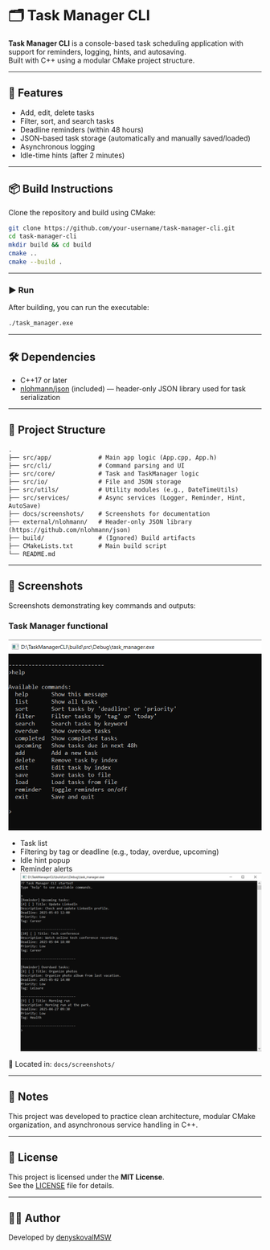 # 🗂️ Task Manager CLI

**Task Manager CLI** is a console-based task scheduling application with support for reminders, logging, hints, and autosaving.  
Built with C++ using a modular CMake project structure.

---

## 🚀 Features

- Add, edit, delete tasks
- Filter, sort, and search tasks
- Deadline reminders (within 48 hours)
- JSON-based task storage (automatically and manually saved/loaded)
- Asynchronous logging
- Idle-time hints (after 2 minutes)

---

## 📦 Build Instructions

Clone the repository and build using CMake:

```bash
git clone https://github.com/your-username/task-manager-cli.git
cd task-manager-cli
mkdir build && cd build
cmake ..
cmake --build .
```

---

### ▶️ Run

After building, you can run the executable:

```bash
./task_manager.exe
```

---

## 🛠️ Dependencies

- C++17 or later  
- [nlohmann/json](https://github.com/nlohmann/json) (included) — header-only JSON library used for task serialization

---

## 📂 Project Structure

```
.
├── src/app/             # Main app logic (App.cpp, App.h)
├── src/cli/             # Command parsing and UI
├── src/core/            # Task and TaskManager logic
├── src/io/              # File and JSON storage
├── src/utils/           # Utility modules (e.g., DateTimeUtils)
├── src/services/        # Async services (Logger, Reminder, Hint, AutoSave)
├── docs/screenshots/    # Screenshots for documentation
├── external/nlohmann/   # Header-only JSON library (https://github.com/nlohmann/json)
├── build/               # (Ignored) Build artifacts
├── CMakeLists.txt       # Main build script
└── README.md
```

---

## 📸 Screenshots

Screenshots demonstrating key commands and outputs:

### Task Manager functional
![Functional](docs/screenshots/functional_screen.png)

- Task list
- Filtering by tag or deadline (e.g., today, overdue, upcoming)
- Idle hint popup
- Reminder alerts
![Reminder](docs/screenshots/reminder_screen.png)

📁 Located in: `docs/screenshots/`

---

## 📌 Notes

This project was developed to practice clean architecture, modular CMake organization, and asynchronous service handling in C++.

---

## 📝 License

This project is licensed under the **MIT License**.  
See the [LICENSE](LICENSE) file for details.

---

## 👨‍💻 Author

Developed by [denyskovalMSW](https://github.com/denyskovalMSW)